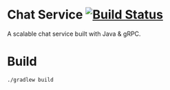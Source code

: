 # Chat Service [![Build Status](https://travis-ci.org/MorrisonCole/chat-service.svg?branch=master)](https://travis-ci.org/MorrisonCole/chat-service)
A scalable chat service built with Java &amp; gRPC.

# Build
`./gradlew build`
